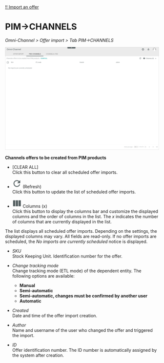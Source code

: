 [!! Import an offer](../Operation/02_ImportOffers.md)

[comment]: <> (S. Ticket ACD-736. Operation chapter noch in progress)

# PIM->CHANNELS

*Omni-Channel > Offer import > Tab PIM->CHANNELS*

![PIM->CHANNELS](../../Assets/Screenshots/Channels/OfferImport/PIMChannels/PIMChannels.png "[PIM->CHANNELS]")

**Channels offers to be created from PIM products**	

- [CLEAR ALL]  
  Click this button to clear all scheduled offer imports.

[comment]: <> (Bedeutung von CLEAR hier? Delete? Auf DE = ALLE LEEREN)

[comment]: <> (Scheduled offer imports? Channels offers to be created from PIM products)

- ![Refresh](../../Assets/Icons/Refresh01.png "[Refresh]") (Refresh)   
  Click this button to update the list of scheduled offer imports.

- ![Columns](../../Assets/Icons/Columns.png "[Columns]") Columns (x)   
  Click this button to display the columns bar and customize the displayed columns and the order of columns in the list. The *x* indicates the number of columns that are currently displayed in the list.


The list displays all scheduled offer imports. Depending on the settings, the displayed columns may vary. All fields are read-only. If no offer imports are scheduled, the *No imports are currently scheduled* notice is displayed. 


- *SKU*  
   Stock Keeping Unit. Identification number for the offer.

- *Change tracking mode*  
  Change tracking mode (ETL mode) of the dependent entity. The following options are available:  
  - **Manual**  
  - **Semi-automatic**  
  - **Semi-automatic, changes must be confirmed by another user**   
  - **Automatic**  

- *Created*  
  Date and time of the offer import creation.

- *Author*	
  Name and username of the user who changed the offer and triggered the import.

[comment]: <> (oder eher: user who triggered the import)

- *ID*  
  Offer identification number. The ID number is automatically assigned by the system after creation.

[comment]: <> (offer oder offer import identification number? Vgl. Offer ID / ID + comment in 03a_ScheduledUploads.md)

